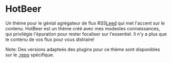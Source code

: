 HotBeer
=======

Un thème pour le génial agrégateur de flux RSS<a href="https://github.com/ldleman/Leed.git" target="blank">Leed</a> qui met l'accent sur le contenu.
HotBeer est un thème créé avec mes modestes connaissances, qui privilégie l'épuration pour rester focaliser sur l'essentiel. Il n'y a plus que le contenu de vos flux pour vous distraire!

Note: Des versions adapteés des plugins pour ce thème sont disponibles sur le <a href="https://github.com/misterair/HotBeerPlugins">.repo</a> spécifique. 
